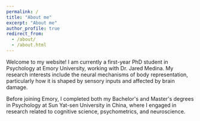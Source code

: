 ```yaml
---
permalink: /
title: "About me"
excerpt: "About me"
author_profile: true
redirect_from: 
  - /about/
  - /about.html
---
```

<!-- Google tag (gtag.js) -->

<script async src="https://www.googletagmanager.com/gtag/js?id=G-P4VC8F5DR0"></script>

<script>
  window.dataLayer = window.dataLayer || [];
  function gtag(){dataLayer.push(arguments);}
  gtag('js', new Date());

  gtag('config', 'G-P4VC8F5DR0');
</script>

Welcome to my website! I am currently a first-year PhD student in Psychology at Emory University, working with Dr. Jared Medina. My research interests include the neural mechanisms of body representation, particularly how it is shaped by sensory inputs and affected by brain damage.

Before joining Emory, I completed both my Bachelor's and Master's degrees in Psychology at Sun Yat-sen University in China, where I engaged in research related to cognitive science, psychometrics, and neuroscience.
